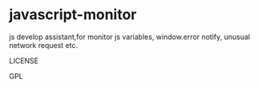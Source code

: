 # javascript-monitor
js develop assistant,for monitor js variables,  window.error notify, unusual network request etc.


LICENSE

GPL